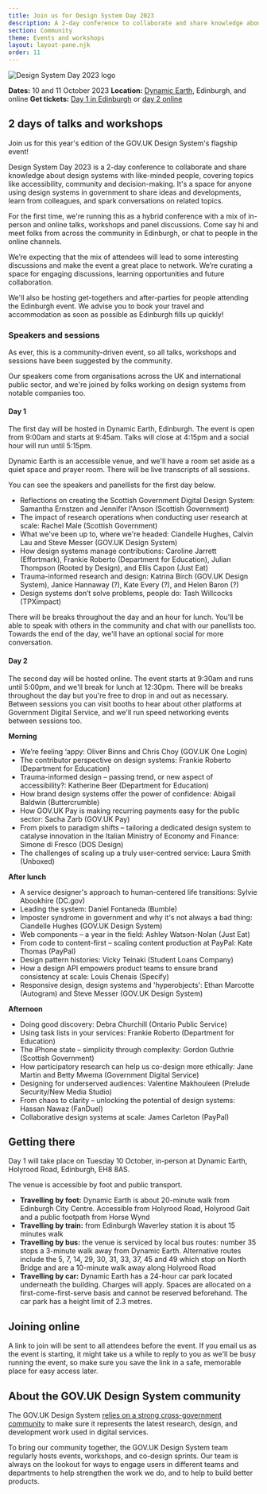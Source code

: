 ```yaml
---
title: Join us for Design System Day 2023
description: A 2-day conference to collaborate and share knowledge about design systems with like-minded people.
section: Community
theme: Events and workshops
layout: layout-pane.njk
order: 11
---
```


<img src="/community/images/dsd23-announcement-banner.svg" alt="Design System Day 2023 logo" class="app-image--no-border govuk-!-margin-bottom-6" loading="lazy">

**Dates:** 10 and 11 October 2023
**Location:** <a href="https://dynamicearth.org.uk/plan-your-visit/getting-here/">Dynamic Earth</a>, Edinburgh, and online
**Get tickets:** <a href="https://www.eventbrite.co.uk/e/714571050247?aff=oddtdtcreator">Day 1 in Edinburgh</a> or <a href="https://www.eventbrite.co.uk/e/714592022977?aff=oddtdtcreator">day 2 online</a>

<!--

Setting the following convention:
    /community/design-system-day/ always describes the upcoming event or the event in general
    /community/design-system-day-[year]/ is the archive page for an event which collects the videos, slides and notes for a particular conference

This means that hyperlinks to /community/design-system-day/ can always encourage ticket sales or mailing list subscriptions.

-->

## 2 days of talks and workshops

Join us for this year's edition of the GOV.UK Design System's flagship event!

Design System Day 2023 is a 2-day conference to collaborate and share knowledge about design systems with like-minded people, covering topics like accessibility, community and decision-making. It's a space for anyone using design systems in government to share ideas and developments, learn from colleagues, and spark conversations on related topics.

For the first time, we're running this as a hybrid conference with a mix of in-person and online talks, workshops and panel discussions. Come say hi and meet folks from across the community in Edinburgh, or chat to people in the online channels.

We’re expecting that the mix of attendees will lead to some interesting discussions and make the event a great place to network. We’re curating a space for engaging discussions, learning opportunities and future collaboration.

We'll also be hosting get-togethers and after-parties for people attending the Edinburgh event. We advise you to book your travel and accommodation as soon as possible as Edinburgh fills up quickly!

### Speakers and sessions

As ever, this is a community-driven event, so all talks, workshops and sessions have been suggested by the community. 

Our speakers come from organisations across the UK and international public sector, and we're joined by folks working on design systems from notable companies too.

#### Day 1

The first day will be hosted in Dynamic Earth, Edinburgh. The event is open from 9:00am and starts at 9:45am. Talks will close at 4:15pm and a social hour will run until 5:15pm.

Dynamic Earth is an accessible venue, and we'll have a room set aside as a quiet space and prayer room. There will be live transcripts of all sessions.

You can see the speakers and panellists for the first day below.

- Reflections on creating the Scottish Government Digital Design System: Samantha Ernstzen and Jennifer I'Anson (Scottish Government)
- The impact of research operations when conducting user research at scale: Rachel Male (Scottish Government)
- What we've been up to, where we're headed: Ciandelle Hughes, Calvin Lau and Steve Messer (GOV.UK Design System)
- How design systems manage contributions: Caroline Jarrett (Effortmark), Frankie Roberto (Department for Education), Julian Thompson (Rooted by Design), and Ellis Capon (Just Eat)
- Trauma-informed research and design: Katrina Birch (GOV.UK Design System), Janice Hannaway (?), Kate Every (?), and Helen Baron (?)
- Design systems don’t solve problems, people do: Tash Willcocks (TPXimpact)

There will be breaks throughout the day and an hour for lunch. You'll be able to speak with others in the community and chat with our panellists too. Towards the end of the day, we'll have an optional social for more conversation.

#### Day 2

The second day will be hosted online. The event starts at 9:30am and runs until 5:00pm, and we'll break for lunch at 12:30pm. There will be breaks throughout the day but you're free to drop in and out as necessary. Between sessions you can visit booths to hear about other platforms at Government Digital Service, and we'll run speed networking events between sessions too.

**Morning**

- We’re feeling ‘appy: Oliver Binns and Chris Choy (GOV.UK One Login)
- The contributor perspective on design systems: Frankie Roberto (Department for Education)
- Trauma-informed design – passing trend, or new aspect of accessibility?: Katherine Beer (Department for Education)
- How brand design systems offer the power of confidence: Abigail Baldwin (Buttercrumble)
- How GOV.UK Pay is making recurring payments easy for the public sector: Sacha Zarb (GOV.UK Pay)
- From pixels to paradigm shifts – tailoring a dedicated design system to catalyse innovation in the Italian Ministry of Economy and Finance: Simone di Fresco (DOS Design)
- The challenges of scaling up a truly user-centred service: Laura Smith (Unboxed)

**After lunch**

- A service designer's approach to human-centered life transitions: Sylvie Abookhire (DC.gov)
- Leading the system: Daniel Fontaneda (Bumble)
- Imposter syndrome in government and why it's not always a bad thing: Ciandelle Hughes (GOV.UK Design System)
- Web components – a year in the field: Ashley Watson-Nolan (Just Eat)
- From code to content-first – scaling content production at PayPal: Kate Thomas (PayPal)
- Design pattern histories: Vicky Teinaki (Student Loans Company)
- How a design API empowers product teams to ensure brand consistency at scale: Louis Chenais (Specify)
- Responsive design, design systems and 'hyperobjects': Ethan Marcotte (Autogram) and Steve Messer (GOV.UK Design System) 

**Afternoon**

- Doing good discovery: Debra Churchill (Ontario Public Service)
- Using task lists in your services: Frankie Roberto (Department for Education)
- The iPhone state – simplicity through complexity: Gordon Guthrie (Scottish Government)
- How participatory research can help us co-design more ethically: Jane Martin and Betty Mwema (Government Digital Service)
- Designing for underserved audiences: Valentine Makhouleen (Prelude Security/New Media Studio)
- From chaos to clarity – unlocking the potential of design systems: Hassan Nawaz (FanDuel)
- Collaborative design systems at scale: James Carleton (PayPal)

## Getting there

Day 1 will take place on Tuesday 10 October, in-person at Dynamic Earth, Holyrood Road, Edinburgh, EH8 8AS.

The venue is accessible by foot and public transport. 

- **Travelling by foot:** Dynamic Earth is about 20-minute walk from Edinburgh City Centre. Accessible from Holyrood Road, Holyrood Gait and a public footpath from Horse Wynd
- **Travelling by train:** from Edinburgh Waverley station it is about 15 minutes walk
- **Travelling by bus:** the venue is serviced by local bus routes: number 35 stops a 3-minute walk away from Dynamic Earth. Alternative routes include the 5, 7, 14, 29, 30, 31, 33, 37, 45 and 49 which stop on North Bridge and are a 10-minute walk away along Holyrood Road
- **Travelling by car:** Dynamic Earth has a 24-hour car park located underneath the building. Charges will apply. Spaces are allocated on a first-come-first-serve basis and cannot be reserved beforehand. The car park has a height limit of 2.3 metres.

## Joining online

A link to join will be sent to all attendees before the event. If you email us as the event is starting, it might take us a while to reply to you as we'll be busy running the event, so make sure you save the link in a safe, memorable place for easy access later.

## About the GOV.UK Design System community

The GOV.UK Design System <a href="/community/">relies on a strong cross-government community</a> to make sure it represents the latest research, design, and development work used in digital services.

To bring our community together, the GOV.UK Design System team regularly hosts events, workshops, and co-design sprints. Our team is always on the lookout for ways to engage users in different teams and departments to help strengthen the work we do, and to help to build better products.
